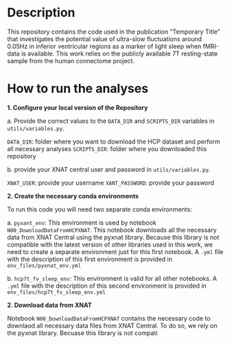 # Description

This repository contains the code used in the publication "Temporary Title" that investigates the potential value of ultra-slow fluctuations around 0.05Hz in inferior ventricular regions as a marker of light sleep when fMRI-data is available. This work relies on the publicly available 7T resting-state sample from the human connectome project.

# How to run the analyses

**1. Configure your local version of the Repository**

   a. Provide the correct values to the ```DATA_DIR``` and ```SCRIPTS_DIR``` variables in ```utils/variables.py```.
   
   ```DATA_DIR```: folder where you want to download the HCP dataset and perform all necessary analyses
   ```SCRIPTS_DIR```: folder where you downloaded this repository
   
   b. provide your XNAT central user and password in ```utils/variables.py```.
   
   ```XNAT_USER```: provide your username
   ```XANT_PASSWORD```: provide your password
   
**2. Create the necessary conda environments**

To run this code you will need two separate conda environments:

   a. ```pyxant_env```: This environment is used by notebook ```N00_DownloadDataFromHCPXNAT```. This notebook downloads all the necessary data from XNAT Central using the pyxnat library. Because this library is not compatible with the latest version of other libraries used in this work, we need to create a separate environment just for this first notebook. A ```.yml``` file with the description of this first environment is provided in ```env_files/pyxnat_env.yml```
   
   b. ```hcp7t_fv_sleep_env```: This environment is valid for all other notebooks. A ```.yml``` file with the description of this second environment is provided in ```env_files/hcp7t_fv_sleep_env.yml```

**2. Download data from XNAT**

Notebook ```N00_DownloadDataFromHCPXNAT``` contains the necessary code to downlaod all necessary data files from XNAT Central. To do so, we rely on the pyxnat library. Becuase this library is not compati 
